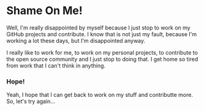 <!-- LsTitle: Shame On Me! -->
<!-- LsAbreviation: Well, I'm really disappointed by myself because I just stop to work on my GitHub projects and contribute... -->
<!-- LsPostDate: 12/02/2018 15:52:28 -->

# Shame On Me!

Well, I'm really disappointed by myself because I just stop to work on my GitHub projects and contribute. I know that is not just my fault, because I'm working a lot these days, but I'm disappointed anyway.

I really like to work for me, to work on my personal projects, to contribute to the open source community and I just stop to doing that. I get home so tired from work that I can't think in anything.

### Hope!

Yeah, I hope that I can get back to work on my stuff and contributte more. So, let's try again...